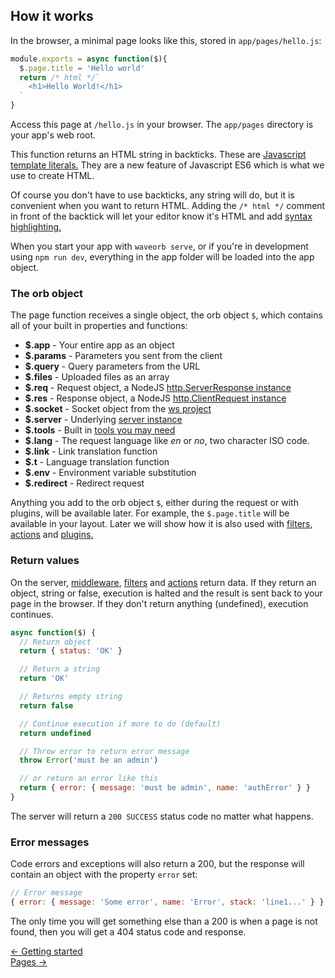 ## How it works

In the browser, a minimal page looks like this, stored in `app/pages/hello.js`:
```js
module.exports = async function($){
  $.page.title = 'Hello world'
  return /* html */`
    <h1>Hello World!</h1>
  `
}
```
Access this page at `/hello.js` in your browser. The `app/pages` directory is your app's web root.

This function returns an HTML string in backticks. These are [Javascript template literals.](https://developer.mozilla.org/en-US/docs/Web/JavaScript/Reference/Template_literals) They are a new feature of Javascript ES6 which is what we use to create HTML.

Of course you don't have to use backticks, any string will do, but it is convenient when you want to return HTML. Adding the `/* html */` comment in front of the backtick will let your editor know it's HTML and add [syntax highlighting.](https://marketplace.visualstudio.com/items?itemName=Tobermory.es6-string-html)

When you start your app with `waveorb serve`, or if you're in development using `npm run dev`, everything in the app folder will be loaded into the app object.

### The orb object
The page function receives a single object, the orb object `$`, which contains all of your built in properties and functions:

* __$.app__ - Your entire app as an object
* __$.params__ - Parameters you sent from the client
* __$.query__ - Query parameters from the URL
* __$.files__ - Uploaded files as an array
* __$.req__ - Request object, a NodeJS [http.ServerResponse instance](https://nodejs.org/api/http.html#http_class_http_serverresponse)
* __$.res__ - Response object, a NodeJS [http.ClientRequest instance](https://nodejs.org/api/http.html#http_class_http_clientrequest)
* __$.socket__ - Socket object from the [ws project](https://github.com/websockets/ws)
* __$.server__ - Underlying [server instance](https://github.com/eldoy/furu)
* __$.tools__ - Built in [tools you may need](https://github.com/eldoy/extras)
* __$.lang__ - The request language like _en_ or _no_, two character ISO code.
* __$.link__ - Link translation function
* __$.t__ - Language translation function
* __$.env__ - Environment variable substitution
* __$.redirect__ - Redirect request

Anything you add to the orb object `$`, either during the request or with plugins, will be available later. For example, the `$.page.title` will be available in your layout. Later we will show how it is also used with [filters](/doc/filters), [actions](/doc/actions) and [plugins.](/doc/plugins)

### Return values

On the server, [middleware](/doc/middleware), [filters](/doc/filters) and [actions](/doc/actions) return data. If they return an object, string or false, execution is halted and the result is sent back to your page in the browser. If they don't return anything (undefined), execution continues.

```js
async function($) {
  // Return object
  return { status: 'OK' }

  // Return a string
  return 'OK'

  // Returns empty string
  return false

  // Continue execution if more to do (default)
  return undefined

  // Throw error to return error message
  throw Error('must be an admin')

  // or return an error like this
  return { error: { message: 'must be admin', name: 'authError' } }
}
```
The server will return a `200 SUCCESS` status code no matter what happens.

### Error messages
Code errors and exceptions will also return a 200, but the response will contain an object with the property `error` set:
```js
// Error message
{ error: { message: 'Some error', name: 'Error', stack: 'line1...' } }
```

The only time you will get something else than a 200 is when a page is not found, then you will get a 404 status code and response.

<div class="nav">
  <div><a href="/doc/getting-started">&larr; Getting started</a></div>
  <div><a href="/doc/pages">Pages &rarr;</a></div>
</div>